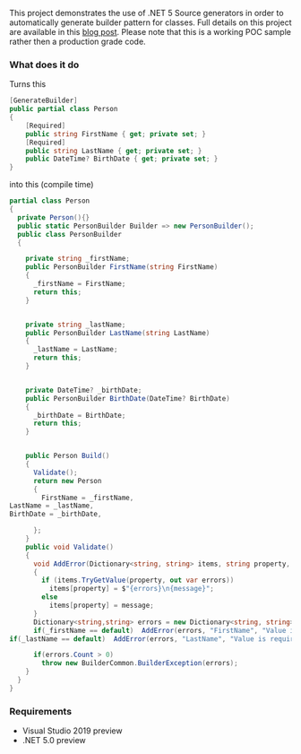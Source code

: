 This project demonstrates the use of .NET 5 Source generators in order to automatically generate builder pattern for classes. Full details on this project are available in this [blog post](https://stakhov.pro/code-generation-with-net-5-builder-pattern/). Please note that this is a working POC sample rather then a production grade code.

### What does it do

Turns this

```c#
[GenerateBuilder]
public partial class Person
{
    [Required]
    public string FirstName { get; private set; }
    [Required]
    public string LastName { get; private set; }
    public DateTime? BirthDate { get; private set; }
}
```

into this (compile time)

```c#
partial class Person
{
  private Person(){}
  public static PersonBuilder Builder => new PersonBuilder();
  public class PersonBuilder
  {

    private string _firstName;
    public PersonBuilder FirstName(string FirstName)
    {
      _firstName = FirstName;
      return this;
    }


    private string _lastName;
    public PersonBuilder LastName(string LastName)
    {
      _lastName = LastName;
      return this;
    }


    private DateTime? _birthDate;
    public PersonBuilder BirthDate(DateTime? BirthDate)
    {
      _birthDate = BirthDate;
      return this;
    }


    public Person Build()
    {
      Validate();
      return new Person
      {
        FirstName = _firstName,
LastName = _lastName,
BirthDate = _birthDate,

      };
    }
    public void Validate()
    {
      void AddError(Dictionary<string, string> items, string property, string message)
      {
        if (items.TryGetValue(property, out var errors))
          items[property] = $"{errors}\n{message}";
        else
          items[property] = message;
      }
      Dictionary<string,string> errors = new Dictionary<string, string>();
      if(_firstName == default)  AddError(errors, "FirstName", "Value is required");
if(_lastName == default)  AddError(errors, "LastName", "Value is required");

      if(errors.Count > 0)
        throw new BuilderCommon.BuilderException(errors);
    }
  }
}

```



### Requirements

- Visual Studio 2019 preview
- .NET 5.0 preview

